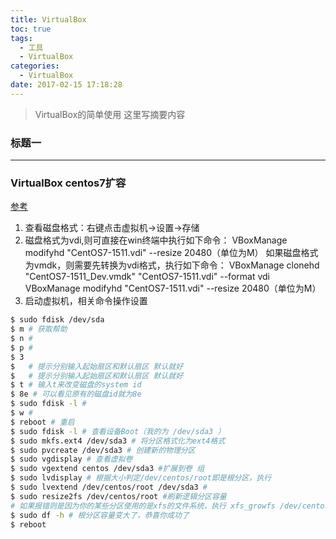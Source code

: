 ```yaml
---
title: VirtualBox
toc: true
tags:
  - 工具
  - VirtualBox
categories:
  - VirtualBox
date: 2017-02-15 17:18:28
---
```

> VirtualBox的简单使用
> 这里写摘要内容

<!--more-->

### 标题一
---

### VirtualBox centos7扩容
[参考](http://blog.csdn.net/cinvzi_/article/details/52138052)
1. 查看磁盘格式：右键点击虚拟机->设置->存储
2. 磁盘格式为vdi,则可直接在win终端中执行如下命令：
  VBoxManage modifyhd "CentOS7-1511.vdi" --resize 20480（单位为M）
  如果磁盘格式为vmdk，则需要先转换为vdi格式，执行如下命令：
  VBoxManage clonehd "CentOS7-1511_Dev.vmdk" "CentOS7-1511.vdi" --format vdi
  VBoxManage modifyhd "CentOS7-1511.vdi" --resize 20480（单位为M）
3. 启动虚拟机，相关命令操作设置
  ```bash
  $ sudo fdisk /dev/sda
  $ m # 获取帮助
  $ n #
  $ p #
  $ 3
  $   # 提示分别输入起始扇区和默认扇区 默认就好
  $   # 提示分别输入起始扇区和默认扇区 默认就好
  $ t # 输入t来改变磁盘的system id
  $ 8e # 可以看见原有的磁盘id就为8e
  $ sudo fdisk -l #
  $ w #
  $ reboot # 重启
  $ sudo fdisk -l # 查看设备Boot（我的为 /dev/sda3 ）
  $ sudo mkfs.ext4 /dev/sda3 # 将分区格式化为ext4格式
  $ sudo pvcreate /dev/sda3 # 创建新的物理分区
  $ sudo vgdisplay # 查看虚拟卷
  $ sudo vgextend centos /dev/sda3 #扩展到卷 组
  $ sudo lvdisplay # 根据大小判定/dev/centos/root即是根分区，执行
  $ sudo lvextend /dev/centos/root /dev/sda3 #
  $ sudo resize2fs /dev/centos/root #刷新逻辑分区容量
  # 如果报错则是因为你的某些分区使用的是xfs的文件系统，执行 xfs_growfs /dev/centos/root 刷新逻辑分区即可。
  $ sudo df -h # 根分区容量变大了，恭喜你成功了
  $ reboot
  ```
